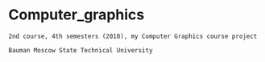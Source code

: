 # Computer_graphics
    2nd course, 4th semesters (2018), my Computer Graphics course project

    Bauman Moscow State Technical University
